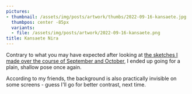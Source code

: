 ```yaml
---
pictures:
- thumbnail: /assets/img/posts/artwork/thumbs/2022-09-16-kansaete.jpg
  thumbpos: center -85px
  variants:
  - file: /assets/img/posts/artwork/2022-09-16-kansaete.png
title: Kansaete Nira
---
```

Contrary to what you may have expected after looking at [the sketches I made over the course of September and October](/artwork/2022-09-15-seocsketches), I ended up going for a plain, shallow pose once again.

According to my friends, the background is also practically invisible on some screens - guess I'll go for better contrast, next time.
